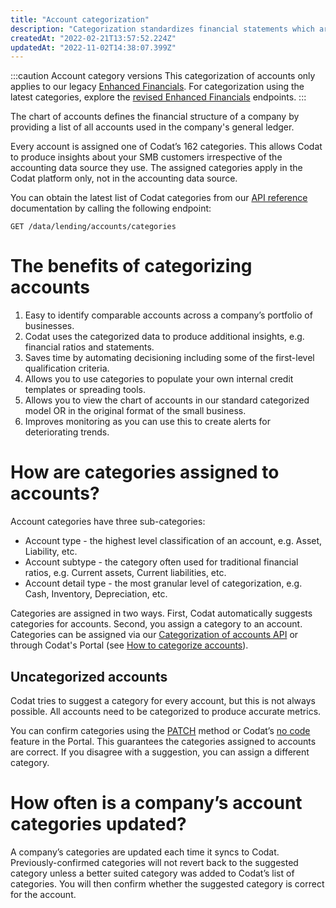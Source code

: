 ```yaml
---
title: "Account categorization"
description: "Categorization standardizes financial statements which are used to produce insights about your customers' financial health"
createdAt: "2022-02-21T13:57:52.224Z"
updatedAt: "2022-11-02T14:38:07.399Z"
---
```


:::caution Account category versions
This categorization of accounts only applies to our legacy [Enhanced Financials](/lending/enhanced-financials/legacy/financials). For categorization using the latest categories, explore the [revised Enhanced Financials](/lending/enhanced-financials/overview) endpoints.
:::

The chart of accounts defines the financial structure of a company by providing a list of all accounts used in the company's general ledger.

Every account is assigned one of Codat’s 162 categories. This allows Codat to produce insights about your SMB customers irrespective of the accounting data source they use. The assigned categories apply in the Codat platform only, not in the accounting data source.

You can obtain the latest list of Codat categories from our <a href="/assess-api#/operations/get-data-assess-accounts-categories">API reference</a> documentation by calling the following endpoint:

`GET /data/lending/accounts/categories`

# The benefits of categorizing accounts

1. Easy to identify comparable accounts across a company’s portfolio of businesses.
2. Codat uses the categorized data to produce additional insights, e.g. financial ratios and statements.
3. Saves time by automating decisioning including some of the first-level qualification criteria.
4. Allows you to use categories to populate your own internal credit templates or spreading tools.
5. Allows you to view the chart of accounts in our standard categorized model OR in the original format of the small business.
6. Improves monitoring as you can use this to create alerts for deteriorating trends.

# How are categories assigned to accounts?
Account categories have three sub-categories:

- Account type - the highest level classification of an account, e.g. Asset, Liability, etc.
- Account subtype - the category often used for traditional financial ratios, e.g. Current assets, Current liabilities, etc.
- Account detail type - the most granular level of categorization, e.g. Cash, Inventory, Depreciation, etc.

Categories are assigned in two ways. First, Codat automatically suggests categories for accounts. Second, you assign a category to an account. Categories can be assigned via our [Categorization of accounts API](/lending/categories/api-categorization-of-accounts) or through Codat's Portal (see [How to categorize accounts](/lending/portal/categorization-of-accounts#account-categorization)).

## Uncategorized accounts

Codat tries to suggest a category for every account, but this is not always possible. All accounts need to be categorized to produce accurate metrics.

You can confirm categories using the <a href="/assess-api#/operations/patch-data-companies-companyId-connections-connectionId-assess-accounts-categories">PATCH</a> method or Codat’s <a className="external" href="https://app.codat.io/" target="_blank">no code</a> feature in the Portal. This guarantees the categories assigned to accounts are correct. If you disagree with a suggestion, you can assign a different category.

# How often is a company’s account categories updated?
A company’s categories are updated each time it syncs to Codat. Previously-confirmed categories will not revert back to the suggested category unless a better suited category was added to Codat’s list of categories. You will then confirm whether the suggested category is correct for the account.
